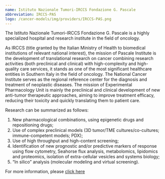 ```yaml
---
name: Istituto Nazionale Tumori-IRCCS Fondazione G. Pascale
abbreviation: IRCCS-PAS
logo: /cancer-models/img/providers/IRCCS-PAS.png
---
```


The Istituto Nazionale Tumori-IRCCS Fondazione G. Pascale is a highly specialized hospital and research institute in the field of oncology.

As IRCCS (title granted by the Italian Ministry of Health to biomedical institutions of relevant national interest), the mission of Pascale Institute is the development of translational research on cancer combining research activities (both preclinical and clinical) with high-complexity and high- quality care services, it stands as one of the most significant healthcare entities in Southern Italy in the field of oncology. The National Cancer Institute serves as the regional reference center for the diagnosis and treatment of neoplastic diseases.
The mission of Experimental Pharmacology Unit is mainly the preclinical and clinical development of new anti-tumor therapeutic approaches, aiming to improve treatment efficacy, reducing their toxicity and quickly translating them to patient care.

Research can be summarized as follows:
1. New pharmacological combinations, using epigenetic drugs and repositioning drugs;
2. Use of complex preclinical models (3D tumor/TME cultures/co-cultures; immune-competent models; PDX);
3. Use of high throughput and high-content screening;
4. Identification of new prognostic and/or predictive markers of response using flow cytometry, Seahorse flux analysis, metabolomics, lipidomics and proteomics, isolation of extra-cellular vesicles and systems biology;
5. “In silico” analysis (molecular modeling and virtual screening).

For more information, please [click here](https://newportal.istitutotumori.na.it/dipartimenti/dipartimento-di-ricerca-traslazionale-a-supporto-dei-percorsi-oncologici/sc-farmacologia-sperimentale/)
